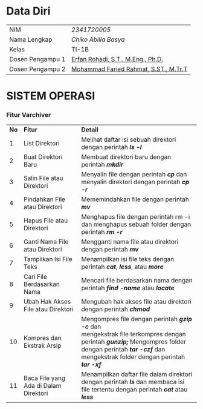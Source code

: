 # Data Diri

|  |  |
|--|--|
| NIM | *2341720005* |
| Nama Lengkap | *Chiko Abilla Basya* |
| Kelas | TI-1B |
| Dosen Pengampu 1| [Erfan Rohadi, S.T., M.Eng., Ph.D.](https://github.com/mrhmt80) |
| Dosen Pengampu 2| [Mohammad Faried Rahmat, S.ST., M.Tr.T](https://github.com/mrhmt80) |


# SISTEM OPERASI
### Fitur Varchiver
|  |  |  |
|--|--|--|
|**No**| **Fitur** | **Detail** |
| 1 | List Direktori | Melihat daftar isi sebuah direktori dengan perintah ***ls -l*** |
| 2 | Buat Direktori Baru |Membuat direktori baru dengan perintah ***mkdir***|
| 3 | Salin File atau Direktori| Menyalin file dengan perintah ***cp*** dan menyalin direktori dengan perintah ***cp -r*** |
| 4 | Pindahkan File atau Direktori | Mememindahkan file dengan perintah ***mv*** |
| 5 | Hapus File atau Direktori | Menghapus file dengan perintah rm -i dan menghapus sebuah folder dengan perintah ***rm -r*** |
| 6 | Ganti Nama File atau Direktori | Mengganti nama file atau direktori dengan perintah ***mv*** |
| 7 | Tampilkan Isi File Teks | Menampilkan isi file teks dengan perintah ***cat***, ***less***, atau ***more*** |
| 8 | Cari File Berdasarkan Nama | Mencari file berdasarkan nama dengan perintah ***find -name*** atau ***locate*** |
| 9 | Ubah Hak Akses File atau Direktori | Mengubah hak akses file atau direktori dengan perintah ***chmod*** |
| 10 | Kompres dan Ekstrak Arsip | Mengompres file dengan perintah ***gzip -c*** dan <br> mengekstrak file terkompres dengan perintah ***gunzip;*** Mengompres folder dengan perintah ***tar -czf*** dan <br> mengekstrak folder dengan perintah ***tar -xf*** |
| 11 | Baca File yang Ada di Dalam Direktori | Menampilkan daftar file dalam direktori dengan perintah ***ls*** dan membaca isi file tertentu dengan perintah ***cat*** atau ***less*** |

